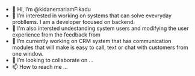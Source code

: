 - 👋 Hi, I’m @kidanemariamFikadu
- 👀 I’m interested in working on systems that can solve evevryday probllems. I am a developer focused on backend. 
- 👀 I'm also intersted undestanding system users and modifying the user experience from the feedback from 
- 🌱 I’m currently working on CRM system that has communication modules that will make is easy to call, text or chat with customers from one window. 
- 💞️ I’m looking to collaborate on ...
- 📫 How to reach me ... 

<!---
kidanemariamFikadu/kidanemariamFikadu is a ✨ special ✨ repository because its `README.md` (this file) appears on your GitHub profile.
You can click the Preview link to take a look at your changes.
--->
